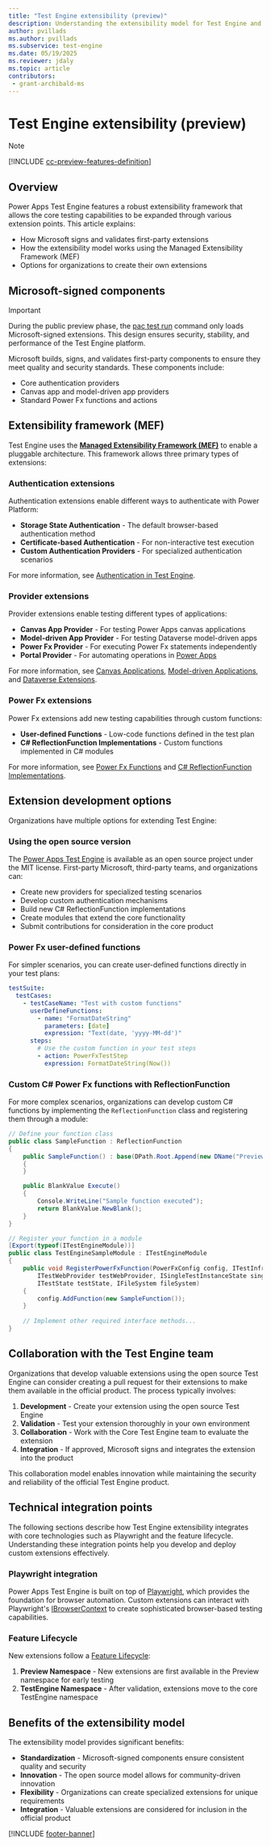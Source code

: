 ```yaml
---
title: "Test Engine extensibility (preview)"
description: Understanding the extensibility model for Test Engine and the role of Microsoft-signed components
author: pvillads
ms.author: pvillads
ms.subservice: test-engine
ms.date: 05/19/2025
ms.reviewer: jdaly
ms.topic: article
contributors:
 - grant-archibald-ms
---
```

# Test Engine extensibility (preview)

> [!NOTE]
> [!INCLUDE [cc-preview-features-definition](../includes/cc-preview-features-definition.md)]

## Overview

Power Apps Test Engine features a robust extensibility framework that allows the core testing capabilities to be expanded through various extension points. This article explains:

- How Microsoft signs and validates first-party extensions
- How the extensibility model works using the Managed Extensibility Framework (MEF)
- Options for organizations to create their own extensions

## Microsoft-signed components

> [!IMPORTANT]
> During the public preview phase, the [pac test run](../developer/cli/reference/test.md#pac-test-run) command only loads Microsoft-signed extensions. This design ensures security, stability, and performance of the Test Engine platform.

Microsoft builds, signs, and validates first-party components to ensure they meet quality and security standards. These components include:

- Core authentication providers
- Canvas app and model-driven app providers
- Standard Power Fx functions and actions

## Extensibility framework (MEF)

Test Engine uses the **[Managed Extensibility Framework (MEF)](/dotnet/framework/mef/)** to enable a pluggable architecture. This framework allows three primary types of extensions:

### Authentication extensions

Authentication extensions enable different ways to authenticate with Power Platform:

- **Storage State Authentication** - The default browser-based authentication method
- **Certificate-based Authentication** - For non-interactive test execution
- **Custom Authentication Providers** - For specialized authentication scenarios

For more information, see [Authentication in Test Engine](./authentication.md).

### Provider extensions

Provider extensions enable testing different types of applications:

- **Canvas App Provider** - For testing Power Apps canvas applications
- **Model-driven App Provider** - For testing Dataverse model-driven apps
- **Power Fx Provider** - For executing Power Fx statements independently
- **Portal Provider** - For automating operations in [Power Apps](https://make.powerapps.com)

For more information, see [Canvas Applications](./canvas-application.md), [Model-driven Applications](./model-driven-application.md), and [Dataverse Extensions](./dataverse.md).

### Power Fx extensions

Power Fx extensions add new testing capabilities through custom functions:

- **User-defined Functions** - Low-code functions defined in the test plan
- **C# ReflectionFunction Implementations** - Custom functions implemented in C# modules

For more information, see [Power Fx Functions](./powerfx.md) and [C# ReflectionFunction Implementations](./powerfx-csharp.md).

## Extension development options

Organizations have multiple options for extending Test Engine:

### Using the open source version

The [Power Apps Test Engine](https://github.com/microsoft/PowerApps-TestEngine) is available as an open source project under the MIT license. First-party Microsoft, third-party teams, and organizations can:

- Create new providers for specialized testing scenarios
- Develop custom authentication mechanisms
- Build new C# ReflectionFunction implementations
- Create modules that extend the core functionality
- Submit contributions for consideration in the core product

### Power Fx user-defined functions

For simpler scenarios, you can create user-defined functions directly in your test plans:

```yaml
testSuite:
  testCases:
    - testCaseName: "Test with custom functions"
      userDefineFunctions:
        - name: "FormatDateString"
          parameters: [date]
          expression: "Text(date, 'yyyy-MM-dd')"
      steps:
        # Use the custom function in your test steps
        - action: PowerFxTestStep
          expression: FormatDateString(Now())
```

### Custom C# Power Fx functions with ReflectionFunction

For more complex scenarios, organizations can develop custom C# functions by implementing the `ReflectionFunction` class and registering them through a module:

```csharp
// Define your function class
public class SampleFunction : ReflectionFunction
{
    public SampleFunction() : base(DPath.Root.Append(new DName("Preview")), "Sample", FormulaType.Blank)
    {
    }

    public BlankValue Execute()
    {
        Console.WriteLine("Sample function executed");
        return BlankValue.NewBlank();
    }
}

// Register your function in a module
[Export(typeof(ITestEngineModule))]
public class TestEngineSampleModule : ITestEngineModule
{
    public void RegisterPowerFxFunction(PowerFxConfig config, ITestInfraFunctions testInfraFunctions, 
        ITestWebProvider testWebProvider, ISingleTestInstanceState singleTestInstanceState, 
        ITestState testState, IFileSystem fileSystem)
    {
        config.AddFunction(new SampleFunction());
    }
    
    // Implement other required interface methods...
}
```

## Collaboration with the Test Engine team

Organizations that develop valuable extensions using the open source Test Engine can consider creating a pull request for their extensions to make them available in the official product. The process typically involves:

1. **Development** - Create your extension using the open source Test Engine
2. **Validation** - Test your extension thoroughly in your own environment
3. **Collaboration** - Work with the Core Test Engine team to evaluate the extension
4. **Integration** - If approved, Microsoft signs and integrates the extension into the product

This collaboration model enables innovation while maintaining the security and reliability of the official Test Engine product.

## Technical integration points

The following sections describe how Test Engine extensibility integrates with core technologies such as Playwright and the feature lifecycle. Understanding these integration points help you develop and deploy custom extensions effectively.

### Playwright integration

Power Apps Test Engine is built on top of [Playwright](https://playwright.dev/), which provides the foundation for browser automation. Custom extensions can interact with Playwright's [IBrowserContext](https://playwright.dev/dotnet/docs/api/class-browsercontext) to create sophisticated browser-based testing capabilities.

### Feature Lifecycle

New extensions follow a [Feature Lifecycle](./feature-lifecycle.md):

1. **Preview Namespace** - New extensions are first available in the Preview namespace for early testing
2. **TestEngine Namespace** - After validation, extensions move to the core TestEngine namespace

## Benefits of the extensibility model

The extensibility model provides significant benefits:

- **Standardization** - Microsoft-signed components ensure consistent quality and security
- **Innovation** - The open source model allows for community-driven innovation
- **Flexibility** - Organizations can create specialized extensions for unique requirements
- **Integration** - Valuable extensions are considered for inclusion in the official product

[!INCLUDE [footer-banner](../includes/footer-banner.md)]
